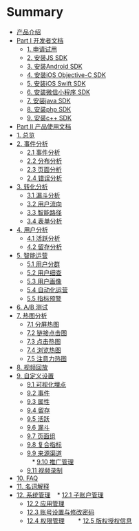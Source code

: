 # Summary

* [产品介绍](README.md)
* [Part I 开发者文档]()
    * [1. 申请试用](developer/trial.md)
    * [2. 安装JS SDK](developer/install_js_sdk.md)
    * [3. 安装Android SDK](developer/install_android_sdk.md)
    * [4. 安装iOS Objective-C SDK](developer/install_ios_objective_c_sdk.md)
    * [5. 安装iOS Swift SDK](developer/install_ios_swift_sdk.md)
    * [6. 安装微信小程序 SDK](developer/install_wechat_sdk.md)
    * [7. 安装java SDK](developer/install_java_sdk.md)
    * [8. 安装php SDK](developer/install_php_sdk.md)
    * [9. 安装c++ SDK](developer/install_c++_sdk.md)
* [Part Ⅱ 产品使用文档]()
* [1. 总览](overview/dashboard.md)
* [2. 事件分析]()
    * [2.1 事件分析](event.md)
    * [2.2 分布分析](spread.md)   
    * [2.3 页面分析](behavior/page.md)
    * [2.4 错误分析](errorlog.md)
* [3. 转化分析]()
    * [3.1 漏斗分析](transformation/funnel.md)
    * [3.2 用户流向](transformation/urlpath.md)
    * [3.3 智能路径](transformation/smartpath.md)
    * [3.4 表单分析](behavior/anaform.md)
* [4. 用户分析]()
    * [4.1 活跃分析](user/activation.md)
    * [4.2 留存分析](user/retention.md)
* [5. 智能运营]()
    * [5.1 用户分群](user/segment.md)
    * [5.2 用户细查](user/profile.md)
    * [5.3 用户画像](user/persona.md) 
    * [5.4 自动化运营](user/auto.md)  
    * [5.5 指标预警](user/warning.md)    
* [6. A/B 测试](abtest.md)
* [7. 热图分析]()
    * [7.1 分屏热图](behavior/mapscreen.md)
    * [7.2 链接点击图](behavior/mapclick.md)    
    * [7.3 点击热图](behavior/mapclick2.md)
    * [7.4 浏览热图](behavior/mapview.md)
    * [7.5 注意力热图](behavior/mapattention.md)
* [8. 视频回放](video_playback.md)
* [9. 自定义设置]()
    * [9.1 可视化埋点](set/custom_tag.md)
    * [9.2 事件](set/custom_event.md)
    * [9.3 属性](set/custom_attr.md)
    * [9.4 留存](set/custom_retention.md)
    * [9.5 活跃](set/custom_activity.md)
    * [9.6 漏斗](set/custom_funnel.md)
    * [9.7 页面组](set/custom_page_group.md)
    * [9.8 复合指标](set/custom_formula.md)    
    * [9.9 来源渠道](set/manage_channel.md)    
    * [9.10 推广管理](set/manage_utm.md)    
    * [9.11 视频录制](set/custom_playback.md)    
* [10. FAQ](FAQ.md)
* [11. 名词解释](noun_interpretation.md)
* [12. 系统管理]()
    * [12.1 子账户管理](system/manage_user.md)    
    * [12.2 应用管理](system/manage_app.md)    
    * [12.3 账号设置与修改密码](system/manage_person.md)    
    * [12.4 权限管理](system/manage_auth.md)    
    * [12.5 版权授权信息](system/copyright.md)
    
  

 
    


